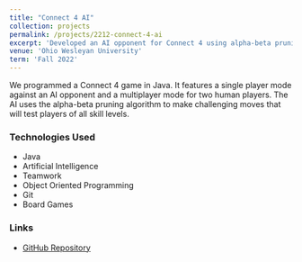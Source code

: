 ```yaml
---
title: "Connect 4 AI"
collection: projects
permalink: /projects/2212-connect-4-ai
excerpt: 'Developed an AI opponent for Connect 4 using alpha-beta pruning algorithm.'
venue: 'Ohio Wesleyan University'
term: 'Fall 2022'
---
```

We programmed a Connect 4 game in Java. It features a single player mode against an AI opponent and a multiplayer mode for two human players. The AI uses the alpha-beta pruning algorithm to make challenging moves that will test players of all skill levels.

### Technologies Used

- Java
- Artificial Intelligence
- Teamwork
- Object Oriented Programming
- Git
- Board Games

### Links

- [GitHub Repository](https://github.com/Aadarsha2002/CS340Final-Connect4)
